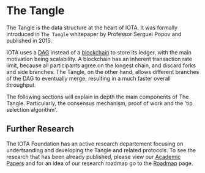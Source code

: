 # The Tangle

The Tangle is the data structure at the heart of IOTA. It was formally introduced in `The Tangle` whitepaper by Professor Serguei Popov and published in 2015. 

IOTA uses a [DAG](https://en.wikipedia.org/wiki/Directed_acyclic_graph) instead of a [blockchain](https://en.wikipedia.org/wiki/Blockchain) to store its ledger, with the main motivation being scalability. A blockchain has an inherent transaction rate limit, because all participants agree on the longest chain, and discard forks and side branches. The Tangle, on the other hand, allows different branches of the DAG to eventually merge, resulting in a much faster overall throughput.

The following sections will explain in depth the main components of The Tangle. Particularly, the consensus mechanism, proof of work and the 'tip selection algorithm'.

## Further Research

The IOTA Foundation has an active research departement focusing on undertsanding and developing the Tangle and related protocols. To see the research that has been already published, please view our [Academic Papers](https://www.iota.org/research/academic-papers) and for an idea of our research roadmap go to the [Roadmap](https://www.iota.org/research/roadmap) page.